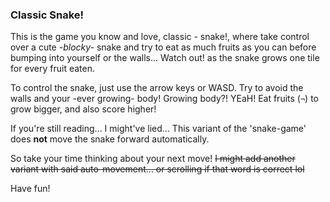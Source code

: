 ### Classic Snake!

This is the game you know and love, classic - snake!, where take control over a cute _-blocky-_ snake and try to eat as much fruits as you can before bumping into yourself or the walls... Watch out! as the snake grows one tile for every fruit eaten.



To control the snake, just use the arrow keys or WASD. Try to avoid the walls and your -ever growing- body!
    Growing body?! YEaH! Eat fruits (`¬`) to grow bigger, and also score higher!



If you're still reading... I might've lied... This variant of the 'snake-game' does **not** move the snake forward automatically.


So take your time thinking about your next move! ~~I might add another variant with said auto-movement... or scrolling if that word is correct lol~~

Have fun!